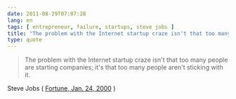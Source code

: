 ```yaml
---
date: 2011-08-29T07:07:28
lang: en
tags: [ entrepreneur, failure, startups, steve jobs ]
title: "The problem with the Internet startup craze isn't that too many people"
type: quote
---
```


> The problem with the Internet startup craze isn't that too many people
> are starting companies; it's that too many people aren't sticking with
> it.

Steve Jobs ( [Fortune, Jan. 24,
2000](http://money.cnn.com/magazines/fortune/fortune_archive/2000/01/24/272277/)
)

